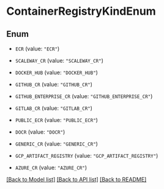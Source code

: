 # ContainerRegistryKindEnum

## Enum


* `ECR` (value: `"ECR"`)

* `SCALEWAY_CR` (value: `"SCALEWAY_CR"`)

* `DOCKER_HUB` (value: `"DOCKER_HUB"`)

* `GITHUB_CR` (value: `"GITHUB_CR"`)

* `GITHUB_ENTERPRISE_CR` (value: `"GITHUB_ENTERPRISE_CR"`)

* `GITLAB_CR` (value: `"GITLAB_CR"`)

* `PUBLIC_ECR` (value: `"PUBLIC_ECR"`)

* `DOCR` (value: `"DOCR"`)

* `GENERIC_CR` (value: `"GENERIC_CR"`)

* `GCP_ARTIFACT_REGISTRY` (value: `"GCP_ARTIFACT_REGISTRY"`)

* `AZURE_CR` (value: `"AZURE_CR"`)


[[Back to Model list]](../README.md#documentation-for-models) [[Back to API list]](../README.md#documentation-for-api-endpoints) [[Back to README]](../README.md)


